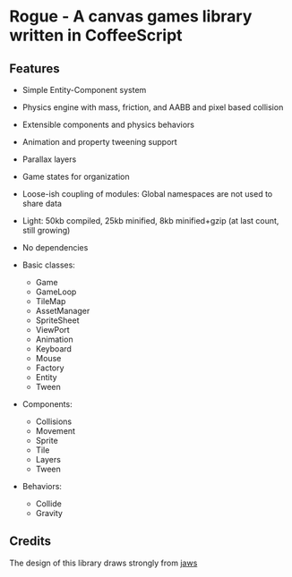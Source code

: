 Rogue - A canvas games library written in CoffeeScript
=====

## Features

* Simple Entity-Component system
* Physics engine with mass, friction, and AABB and pixel based collision
* Extensible components and physics behaviors
* Animation and property tweening support
* Parallax layers
* Game states for organization
* Loose-ish coupling of modules: Global namespaces are not used to share data
* Light: 50kb compiled, 25kb minified, 8kb minified+gzip (at last count, still growing)
* No dependencies

* Basic classes:
  * Game
  * GameLoop
  * TileMap
  * AssetManager
  * SpriteSheet
  * ViewPort
  * Animation
  * Keyboard
  * Mouse
  * Factory
  * Entity
  * Tween

* Components:
  * Collisions
  * Movement
  * Sprite
  * Tile
  * Layers
  * Tween

* Behaviors:
  * Collide
  * Gravity
  
## Credits

The design of this library draws strongly from [jaws](https://github.com/ippa/jaws)
